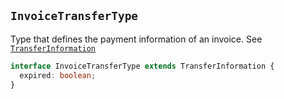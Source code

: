 ## `InvoiceTransferType`

Type that defines the payment information of an invoice. See [`TransferInformation`](/react/api/glossary/types#transferinformation)

```ts [InvoiceTransferType]
interface InvoiceTransferType extends TransferInformation {
  expired: boolean;
}
```

